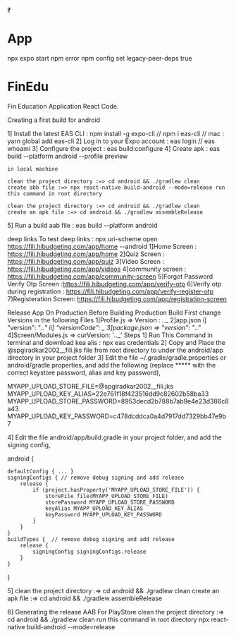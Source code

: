 ₹

# App
npx expo start
npm error npm config set legacy-peer-deps true

# FinEdu

Fin Education Application React Code.

Creating a first build for android

1] Install the latest EAS CLI : npm install -g expo-cli // npm i eas-cli // mac : yarn global add eas-cli
2] Log in to your Expo account : eas login  // eas whoami
3] Configure the project : eas build:configure
4] Create apk : eas build --platform android --profile preview


    in local machine 

    clean the project directory :=> cd android && ./gradlew clean
    create abb file :=> npx react-native build-android --mode=release run this command in root directory 

    clean the project directory :=> cd android && ./gradlew clean
    create an apk file :=> cd android && ./gradlew assembleRelease


5] Run a build aab file : eas build --platform android

deep links 
To test deep links : npx uri-scheme open https://fili.hibudgeting.com/app/home --android
1]Home Screen : https://fili.hibudgeting.com/app/home
2]Quiz Screen : https://fili.hibudgeting.com/app/quiz
3]Video Screen : https://fili.hibudgeting.com/app/videos
4]community screen : https://fili.hibudgeting.com/app/community-screen
5]Forgot Password Verify Otp Screen :https://fili.hibudgeting.com/app/verify-otp
6]Verify otp during registration : https://fili.hibudgeting.com/app/verify-register-otp
7)Registeration Screen: https://fili.hibudgeting.com/app/registration-screen


Release App On Production 
Before Building Production Build First change Versions in the following Files 
1]Profile.js => Version : _._._
2]app.json i] "version": "_._._"
           ii] "versionCode": _
3]package.json =>  "version": "_._._"
4]Screen/Modules.js => curVersion: '_._._'
Steps 
1] Run This Command in terminal and download kea alis : npx eas credentials
2] Copy and Place the  @spgiradkar2002__fili.jks file from root directory to under the android/app directory in your project folder
3] Edit the file ~/.gradle/gradle.properties or android/gradle.properties, and add the following (replace *****    with the correct keystore password, alias and key password), 

MYAPP_UPLOAD_STORE_FILE=@spgiradkar2002__fili.jks
MYAPP_UPLOAD_KEY_ALIAS=22e761f18f423516dd9c82602b58ba33
MYAPP_UPLOAD_STORE_PASSWORD=8953decd2b788b7ab9e4e23d386c8a43
MYAPP_UPLOAD_KEY_PASSWORD=c478dcddca0a4d7917dd7329bb47e9b7

4] Edit the file android/app/build.gradle in your project folder, and add the signing config,

android {

    defaultConfig { ... }
    signingConfigs { // remove debug signing and add release 
        release {
            if (project.hasProperty('MYAPP_UPLOAD_STORE_FILE')) {
                storeFile file(MYAPP_UPLOAD_STORE_FILE)
                storePassword MYAPP_UPLOAD_STORE_PASSWORD
                keyAlias MYAPP_UPLOAD_KEY_ALIAS
                keyPassword MYAPP_UPLOAD_KEY_PASSWORD
            }
        }
    }
    buildTypes {  // remove debug signing and add release 
        release {
            signingConfig signingConfigs.release
        }
    }
}

5]  clean the project directory :=> cd android && ./gradlew clean
    create an apk file :=> cd android && ./gradlew assembleRelease


6]  Generating the release AAB For PlayStore
    clean the project directory :=> cd android && ./gradlew clean
    run this command in root directory 
    npx react-native build-android --mode=release 